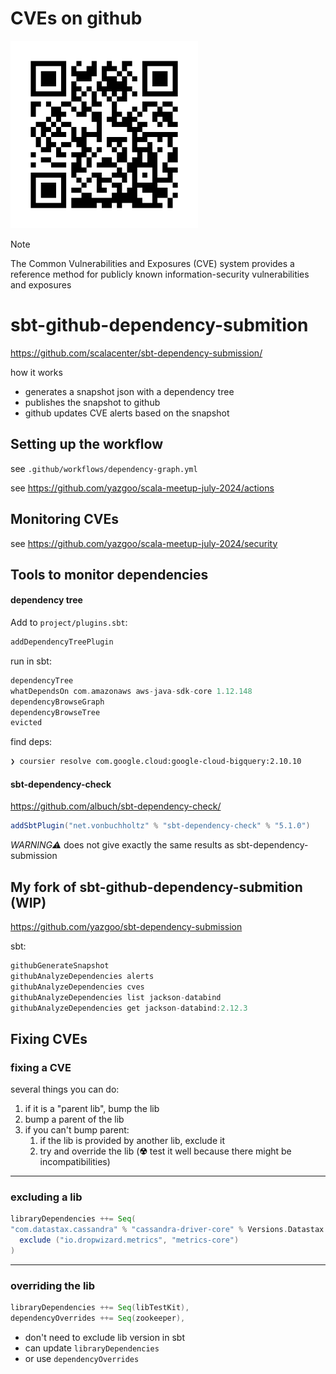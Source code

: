 # CVEs on github

<img src="repo.png" width="300"/>

> [!NOTE]
> The Common Vulnerabilities and Exposures (CVE) system provides a reference method 
> for publicly known information-security vulnerabilities and exposures

# sbt-github-dependency-submition

https://github.com/scalacenter/sbt-dependency-submission/

how it works

- generates a snapshot json with a dependency tree
- publishes the snapshot to github
- github updates CVE alerts based on the snapshot

## Setting up the workflow

see `.github/workflows/dependency-graph.yml`

see https://github.com/yazgoo/scala-meetup-july-2024/actions

## Monitoring CVEs

see https://github.com/yazgoo/scala-meetup-july-2024/security

## Tools to monitor dependencies

#### dependency tree

Add to `project/plugins.sbt`:

```scala
addDependencyTreePlugin
```

run in sbt:

```scala
dependencyTree
whatDependsOn com.amazonaws aws-java-sdk-core 1.12.148
dependencyBrowseGraph
dependencyBrowseTree
evicted
```

find deps:

```bash
❯ coursier resolve com.google.cloud:google-cloud-bigquery:2.10.10
```

#### sbt-dependency-check

https://github.com/albuch/sbt-dependency-check/

```scala
addSbtPlugin("net.vonbuchholtz" % "sbt-dependency-check" % "5.1.0")
```

*WARNING⚠* does not give exactly the same results as sbt-dependency-submission

## My fork of sbt-github-dependency-submition (WIP)

https://github.com/yazgoo/sbt-dependency-submission

sbt:

```scala
githubGenerateSnapshot
githubAnalyzeDependencies alerts
githubAnalyzeDependencies cves
githubAnalyzeDependencies list jackson-databind
githubAnalyzeDependencies get jackson-databind:2.12.3
```

## Fixing CVEs

### fixing a CVE

several things you can do:

1. if it is a "parent lib", bump the lib
1. bump a parent of the lib
1. if you can't bump parent: 
    1. if the lib is provided by another lib, exclude it
    1. try and override the lib (**☢**  test it well because there might be incompatibilities)


----

### excluding a lib

```scala
libraryDependencies ++= Seq(
"com.datastax.cassandra" % "cassandra-driver-core" % Versions.Datastax
  exclude ("io.dropwizard.metrics", "metrics-core")
)
```

----

### overriding the lib

```scala
libraryDependencies ++= Seq(libTestKit),
dependencyOverrides ++= Seq(zookeeper),
```
- don't need to exclude lib version in sbt
- can update `libraryDependencies`
- or use `dependencyOverrides`

